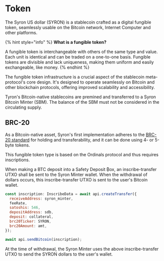 # Token

The Syron US dollar (SYRON) is a stablecoin crafted as a digital fungible token, seamlessly usable on the Bitcoin network, Internet Computer and other platforms.

{% hint style="info" %}
**What is a fungible token?**

A fungible token is interchangeable with others of the same type and value. Each unit is identical and can be traded on a one-to-one basis. Fungible tokens are divisible and lack uniqueness, making them uniform and easily exchangeable, like money.
{% endhint %}

The fungible token infrastructure is a crucial aspect of the stablecoin meta-protocol's core design. It's designed to operate seamlessly on Bitcoin and other blockchain protocols, offering improved scalability and accessibility.

Tyron's Bitcoin-native stablecoins are premined and transferred to a Syron Bitcoin Minter (SBM). The balance of the SBM must not be considered in the circulating supply.

## BRC-20

As a Bitcoin-native asset, Syron's first implementation adheres to the [BRC-20 standard](https://layer1.gitbook.io/layer1-foundation/protocols/brc-20) for holding and transferability, and it can be done using 4- or 5-byte tokens.

This fungible token type is based on the Ordinals protocol and thus requires inscriptions.

When making a BTC deposit into a Safety Deposit ₿ox, an inscribe-transfer UTXO shall be sent to the Syron Minter wallet. When the withdrawal of dollars occurs, this inscribe-transfer UTXO is sent to the user's Bitcoin wallet.

```javascript
const inscription: InscribeData = await api.createTransfer({
  receiveAddress: syron_minter,
  feeRate,
  satoshis: 546,
  depositAddress: sdb,
  deposit: collateral,
  brc20Ticker: SYRON,
  brc20Amount: amt,
});

await api.sendBitcoin(inscription);
```

At the time of withdrawal, the Syron Minter uses the above inscribe-transfer UTXO to send the SYRON dollars to the user's wallet.

<!-- {% embed url="https://5ccbc373887ca40020446347-geedzbiswp.chromatic.com/iframe.html?id=icon--labels&args=&viewMode=story" %}
These examples are taken from the excellent [Storybook Example Design System](https://5ccbc373887ca40020446347-geedzbiswp.chromatic.com/?path=/story/icon--labels).
{% endembed %} -->
